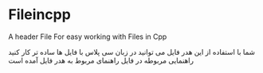 # Fileincpp
A header File For easy working with Files in Cpp


شما با استفاده از این هدر فایل می توانید در زبان سی پلاس با فایل ها ساده تر کار کنید راهنمایی مربوطه در فایل راهنمای مربوط به هدر فایل آمده است

